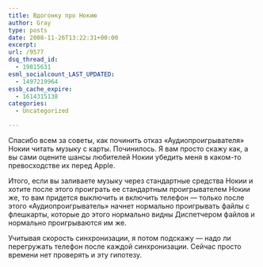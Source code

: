 ```yaml
---
title: Вдогонку про Нокию
author: Gray
type: posts
date: 2008-11-26T13:22:31+00:00
excerpt:
url: /9577
dsq_thread_id:
  - 19815631
esml_socialcount_LAST_UPDATED:
  - 1497219964
essb_cache_expire:
  - 1614315138
categories:
  - Uncategorized

---
```








Спасибо всем за советы, как починить отказ &#171;Аудиопроигрывателя&#187; Нокии читать музыку с карты. Починилось. Я вам просто скажу как, а вы сами оцените шансы любителей Нокии убедить меня в каком-то превосходстве их перед Apple.

Итого, если вы заливаете музыку через стандартные средства Нокии и хотите после этого проиграть ее стандартным проигрывателем Нокии же, то вам придется выключить и включить телефон &#8212; только после этого &#171;Аудиопроигрыватель&#187; начнет нормально проигрывать файлы с флешкарты, которые до этого нормально видны Диспетчером файлов и нормально проигрываются им же.

Учитывая скорость синхронизации, я потом подскажу &#8212; надо ли перегружать телефон после каждой синхронизации. Сейчас просто времени нет проверять и эту гипотезу.